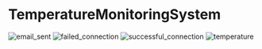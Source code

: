# TemperatureMonitoringSystem
![email_sent](https://github.com/Smol4ik/TemperatureMonitoringSystem/assets/86482799/71b901ed-af21-454c-a9c8-4c46a795e44e)
![failed_connection](https://github.com/Smol4ik/TemperatureMonitoringSystem/assets/86482799/9bc83840-6032-4cc9-a150-3df2c7a2e6d9)
![successful_connection](https://github.com/Smol4ik/TemperatureMonitoringSystem/assets/86482799/a463d657-dc59-4bb3-80e0-3f2358107200)
![temperature](https://github.com/Smol4ik/TemperatureMonitoringSystem/assets/86482799/a6568e69-39c2-4a9a-b6eb-7e253332c033)
